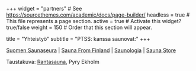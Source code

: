 +++
widget = "partners"  # See https://sourcethemes.com/academic/docs/page-builder/
headless = true  # This file represents a page section.
active = true  # Activate this widget? true/false
weight = 150  # Order that this section will appear.

title = "Yhteistyö"
subtitle = "PTSS: kanssa saunovat:"
+++

[Suomen Saunaseura](https://www.sauna.fi/) | 
[Sauna From Finland](https://saunafromfinland.com/) | 
[Saunologia](https://saunologia.fi/) | 
[Sauna Store](http://www.saunastore.fi/)

Taustakuva: [Rantasauna](https://www.ayy.fi/fi/rantasauna), Pyry Ekholm
